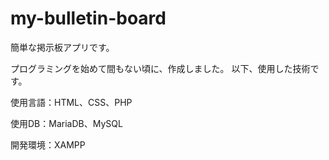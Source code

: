# my-bulletin-board
簡単な掲示板アプリです。

プログラミングを始めて間もない頃に、作成しました。
以下、使用した技術です。

使用言語：HTML、CSS、PHP

使用DB：MariaDB、MySQL

開発環境：XAMPP
